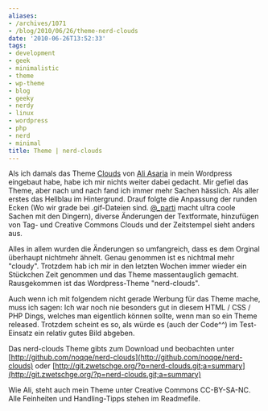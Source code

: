 ```yaml
---
aliases:
- /archives/1071
- /blog/2010/06/26/theme-nerd-clouds
date: '2010-06-26T13:52:33'
tags:
- development
- geek
- minimalistic
- theme
- wp-theme
- blog
- geeky
- nerdy
- linux
- wordpress
- php
- nerd
- minimal
title: Theme | nerd-clouds
---
```


Als ich damals das Theme [Clouds](http://aliasaria.ca/blog/themes/) von
[Ali Asaria](http://aliasaria.ca/) in mein Wordpress eingebaut habe, habe
ich mir nichts weiter dabei gedacht. Mir gefiel das Theme, aber nach und
nach fand ich immer mehr Sachen hässlich. Als aller erstes das Hellblau im
Hintergrund. Drauf folgte die Anpassung der runden Ecken (Wo wir grade bei
.gif-Dateien sind. [@_parti](http://parti.tumblr.com) macht ultra coole
Sachen mit den Dingern), diverse Änderungen der Textformate, hinzufügen von
Tag- und Creative Commons Clouds und der Zeitstempel sieht anders aus.

Alles in allem wurden die Änderungen so umfangreich, dass es dem Orginal
überhaupt nichtmehr ähnelt. Genau genommen ist es nichtmal mehr "cloudy".
Trotzdem hab ich mir in den letzten Wochen immer wieder ein Stückchen Zeit
genommen und das Theme massentauglich gemacht. Rausgekommen ist das
Wordpress-Theme "nerd-clouds".

Auch wenn ich mit folgendem nicht gerade Werbung für das Theme mache, muss
ich sagen: Ich war noch nie besonders gut in diesem HTML / CSS / PHP Dings,
welches man eigentlich können sollte, wenn man so ein Theme released.
Trotzdem scheint es so, als würde es (auch der Code^^) im Test-Einsatz ein
relativ gutes Bild abgeben.

Das nerd-clouds Theme gibts zum Download und beobachten unter
[http://github.com/noqqe/nerd-clouds](http://github.com/noqqe/nerd-clouds) oder
[http://git.zwetschge.org/?p=nerd-clouds.git;a=summary](http://git.zwetschge.org/?p=nerd-clouds.git;a=summary)

Wie Ali, steht auch mein Theme unter Creative Commons CC-BY-SA-NC.
Alle Feinheiten und Handling-Tipps stehen im Readmefile.